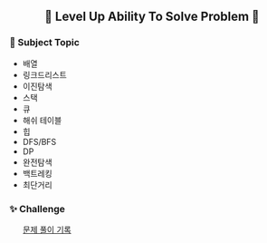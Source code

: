 <div align=center>
<h2> 🚀 Level Up Ability To Solve Problem 🚀 </h2>
</div>

<h3> 📝 Subject Topic</h3>
<ul>
  <li> 배열</li>
  <li> 링크드리스트</li>
  <li> 이진탐색</li>
  <li> 스택</li>
  <li> 큐</li>
  <li> 해쉬 테이블</li>
  <li> 힙</li>
  <li> DFS/BFS</li>
  <li> DP</li>
  <li> 완전탐색</li>
  <li> 백트레킹</li>
  <li> 최단거리</li>
</ul>

<h3> ✨ Challenge</h3>
<ul type="none">
  <li> <a href = "https://sunzero.notion.site/23e3b07a66cd47f4a48b0c3307d4f778?v=b4e54fdaca0641adbec60108be84f964">문제 풀이 기록</a>
</ul>


